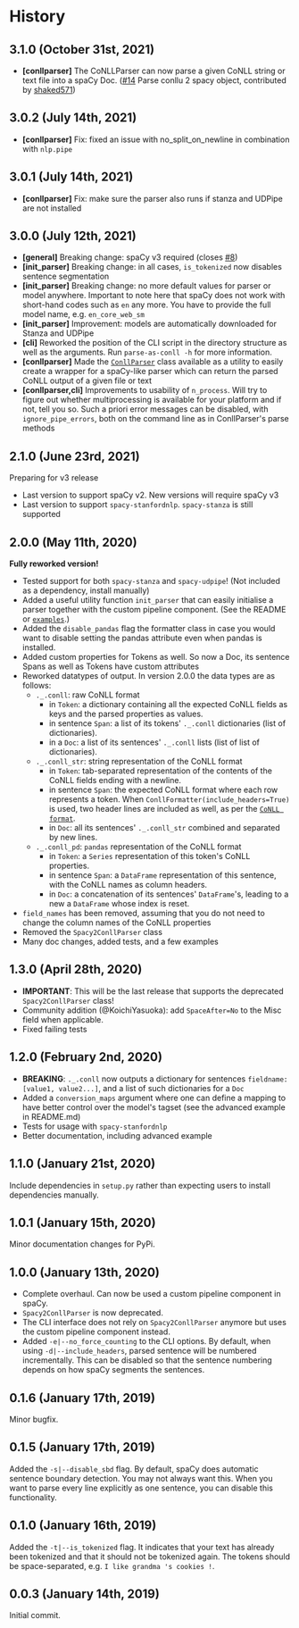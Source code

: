 # History

## 3.1.0 (October 31st, 2021)

- **[conllparser]** The CoNLLParser can now parse a given CoNLL string or text file into a spaCy Doc.
  ([#14](https://github.com/BramVanroy/spacy_conll/pull/14) Parse conllu 2 spacy object, contributed by
  [shaked571](https://github.com/shaked571))


## 3.0.2 (July 14th, 2021)

- **[conllparser]** Fix: fixed an issue with no_split_on_newline in combination with `nlp.pipe`


## 3.0.1 (July 14th, 2021)

- **[conllparser]** Fix: make sure the parser also runs if stanza and UDPipe are not installed


## 3.0.0 (July 12th, 2021)

- **[general]** Breaking change: spaCy v3 required (closes [#8](https://github.com/BramVanroy/spacy_conll/issues/8))
- **[init_parser]** Breaking change: in all cases, `is_tokenized` now disables sentence segmentation
- **[init_parser]** Breaking change: no more default values for parser or model anywhere. Important to note here that
  spaCy does not work with short-hand codes such as `en` any more. You have to provide the full model name, e.g.
  ``en_core_web_sm``
- **[init_parser]** Improvement: models are automatically downloaded for Stanza and UDPipe
- **[cli]** Reworked the position of the CLI script in the directory structure as well as the arguments. Run
  `parse-as-conll -h` for more information.
- **[conllparser]** Made the [`ConllParser`](spacy_conll/parser.py) class available as a utility to easily create a 
  wrapper for a spaCy-like
  parser which can return the parsed CoNLL output of a given file or text
- **[conllparser,cli]** Improvements to usability of `n_process`. Will try to figure out whether multiprocessing
  is available for your platform and if not, tell you so. Such a priori error messages can be disabled, with
  `ignore_pipe_errors`, both on the command line as in ConllParser's parse methods
  


## 2.1.0 (June 23rd, 2021)

Preparing for v3 release

- Last version to support spaCy v2. New versions will require spaCy v3
- Last version to support ``spacy-stanfordnlp``. ``spacy-stanza`` is still supported


## 2.0.0 (May 11th, 2020)

**Fully reworked version!**

- Tested support for both `spacy-stanza` and `spacy-udpipe`! (Not included as a dependency, install manually)
- Added a useful utility function `init_parser` that can easily initialise a parser together with the custom
  pipeline component. (See the README or [`examples`](examples/).)
- Added the `disable_pandas` flag the formatter class in case you would want to disable setting the pandas
  attribute even when pandas is installed.
- Added custom properties for Tokens as well. So now a Doc, its sentence Spans as well as Tokens have custom attributes
- Reworked datatypes of output. In version 2.0.0 the data types are as follows:
    - `._.conll`: raw CoNLL format
        - in `Token`: a dictionary containing all the expected CoNLL fields as keys and the parsed properties as
          values.
        - in sentence `Span`: a list of its tokens' `._.conll` dictionaries (list of dictionaries).
        - in a `Doc`: a list of its sentences' `._.conll` lists (list of list of dictionaries).
    - `._.conll_str`: string representation of the CoNLL format
        - in `Token`: tab-separated representation of the contents of the CoNLL fields ending with a newline.
        - in sentence `Span`: the expected CoNLL format where each row represents a token. When
          `ConllFormatter(include_headers=True)` is used, two header lines are included as well, as per the
          [`CoNLL format`](https://universaldependencies.org/format.html#sentence-boundaries-and-comments).
        - in `Doc`: all its sentences' `._.conll_str` combined and separated by new lines.
    - `._.conll_pd`: ``pandas`` representation of the CoNLL format
        - in `Token`: a `Series` representation of this token's CoNLL properties.
        - in sentence `Span`: a `DataFrame` representation of this sentence, with the CoNLL names as column
          headers.
        - in `Doc`: a concatenation of its sentences' `DataFrame`'s, leading to a new a `DataFrame` whose
          index is reset.
- `field_names` has been removed, assuming that you do not need to change the column names of the CoNLL properties
- Removed the `Spacy2ConllParser` class
- Many doc changes, added tests, and a few examples


## 1.3.0 (April 28th, 2020)

- **IMPORTANT**: This will be the last release that supports the deprecated `Spacy2ConllParser` class!
- Community addition (@KoichiYasuoka): add `SpaceAfter=No` to the Misc field when applicable.
- Fixed failing tests


## 1.2.0 (February 2nd, 2020)

- **BREAKING**: `._.conll` now outputs a dictionary for sentences `fieldname: [value1, value2...]`, and
  a list of such dictionaries for a `Doc`
- Added a `conversion_maps` argument where one can define a mapping to have better control over the model's tagset
  (see the advanced example in README.md)
- Tests for usage with `spacy-stanfordnlp`
- Better documentation, including advanced example


## 1.1.0 (January 21st, 2020)

Include dependencies in `setup.py` rather than expecting users to install dependencies manually.


## 1.0.1 (January 15th, 2020)

Minor documentation changes for PyPi.


## 1.0.0 (January 13th, 2020)

- Complete overhaul. Can now be used a custom pipeline component in spaCy.
- `Spacy2ConllParser` is now deprecated.
- The CLI interface does not rely on `Spacy2ConllParser` anymore but uses the custom pipeline component instead.
- Added `-e|--no_force_counting` to the CLI options. By default, when using `-d|--include_headers`,
  parsed sentence will be numbered incrementally. This can be disabled so that the sentence numbering depends on how
  spaCy segments the sentences.


## 0.1.6 (January 17th, 2019)

Minor bugfix.


## 0.1.5 (January 17th, 2019)

Added the `-s|--disable_sbd` flag. By default, spaCy does automatic sentence boundary detection. You may not
always want this. When you want to parse every line explicitly as one sentence, you can disable this functionality.


## 0.1.0 (January 16th, 2019)

Added the `-t|--is_tokenized` flag. It indicates that your text has already been tokenized and that it should not
be tokenized again. The tokens should be space-separated, e.g. `I like grandma 's cookies !`.


## 0.0.3 (January 14th, 2019)

Initial commit.